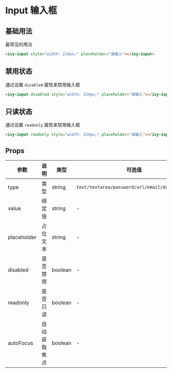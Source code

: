 # Input 输入框

## 基础用法

最常见的用法

<ivy-input id="input1" style="width: 224px;" placeholder="请输入"></ivy-input>

```html
<ivy-input style="width: 224px;" placeholder="请输入"></ivy-input>
```

## 禁用状态

通过设置 `disabled` 属性来禁用输入框

<ivy-input disabled style="width: 224px;" placeholder="请输入"></ivy-input>

```html
<ivy-input disabled style="width: 224px;" placeholder="请输入"></ivy-input>
```

## 只读状态

通过设置 `readonly` 属性来禁用输入框

<ivy-input readonly style="width: 224px;" placeholder="请输入"></ivy-input>

```html
<ivy-input readonly style="width: 224px;" placeholder="请输入"></ivy-input>
```

## Props

| 参数        | 说明         | 类型    | 可选值                                         | 默认值 |
| ----------- | ------------ | ------- | ---------------------------------------------- | ------ |
| type        | 类型         | string  | `text/textarea/password/url/email/date/number` | `text` |
| value       | 绑定值       | string  | -                                              | -      |
| placeholder | 占位文本     | string  | -                                              | -      |
| disabled    | 是否禁用     | boolean | -                                              | false  |
| readonly    | 是否只读     | boolean | -                                              | false  |
| autoFocus   | 自动获取焦点 | boolean | -                                              | false  |
